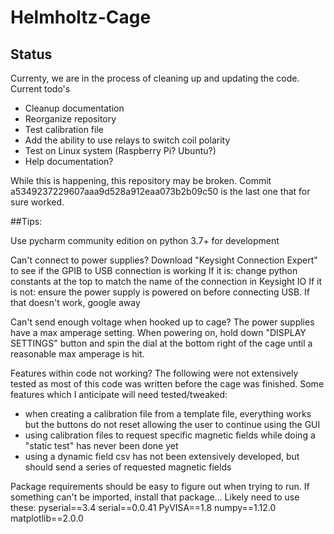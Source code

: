 # Helmholtz-Cage

## Status
Currenty, we are in the process of cleaning up and updating the code. Current todo's

 - Cleanup documentation
 - Reorganize repository
 - Test calibration file
 - Add the ability to use relays to switch coil polarity
 - Test on Linux system (Raspberry Pi? Ubuntu?)
 - Help documentation?

While this is happening, this repository may be broken. Commit a5349237229607aaa9d528a912eaa073b2b09c50 is the last one that for sure worked.

##Tips:

Use pycharm community edition on python 3.7+ for development

Can't connect to power supplies?
Download "Keysight Connection Expert" to see if the GPIB to USB connection is working
If it is: change python constants at the top to match the name of the connection in Keysight IO
If it is not: ensure the power supply is powered on before connecting USB. If that doesn't work, google away

Can't send enough voltage when hooked up to cage?
The power supplies have a max amperage setting. When powering on, hold down "DISPLAY SETTINGS" button and spin the dial at the bottom right of the cage until a reasonable max amperage is hit. 

Features within code not working?
The following were not extensively tested as most of this code was written before the cage was finished. Some features which I anticipate will need tested/tweaked:
- when creating a calibration file from a template file, everything works but the buttons do not reset allowing the user to continue using the GUI
- using calibration files to request specific magnetic fields while doing a "static test" has never been done yet 
- using a dynamic field csv has not been extensively developed, but should send a series of requested magnetic fields 

Package requirements should be easy to figure out when trying to run. If something can't be imported, install that package...
Likely need to use these:
pyserial==3.4
serial==0.0.41
PyVISA==1.8
numpy==1.12.0
matplotlib==2.0.0
